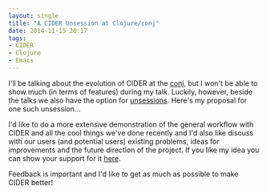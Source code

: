 ```yaml
---
layout: single
title: "A CIDER Unsession at Clojure/conj"
date: 2014-11-15 20:17
tags:
- CIDER
- Clojure
- Emacs
---
```


I'll be talking about the evolution of CIDER at the
[conj](http://clojure-conj.org/), but I won't be able to show much (in
terms of features) during my talk. Luckily, however, beside the talks
we also have the option for [unsessions](https://github.com/cognitect/clojure-conj/wiki/Clojure-conj-2014-Unsessions). Here's my proposal for one such unsession...

I'd like to do a more extensive demonstration of the general
workflow with CIDER and all the cool things we've done recently and
I'd also like discuss with our users (and potential users) existing
problems, ideas for improvements and the future direction of the
project. If you like my idea you can show your support for it
[here](https://github.com/cognitect/clojure-conj/wiki/Clojure-conj-2014-Unsessions#cider-demoqa).

Feedback is important and I'd like to get as much as possible
to make CIDER better!

